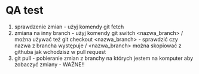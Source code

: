 # QA test
1. sprawdzenie zmian - użyj komendy git fetch
2. zmiana na inny branch - użyj komendy git switch <nazwa_branch> / można używać też git checkout <nazwa_branch> - sprawdzić czy nazwa z brancha występuje / <nazwa_branch> można skopiować z githuba jak wchodzisz w pull request 
3. git pull - pobieranie zmian z branchy na których jestem na komputer aby zobaczyć zmiany - WAŻNE!!

